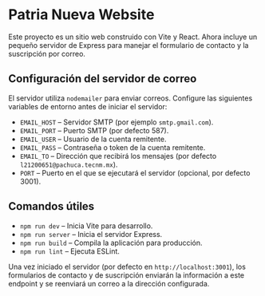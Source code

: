 # Patria Nueva Website

Este proyecto es un sitio web construido con Vite y React. Ahora incluye un pequeño servidor de Express para manejar el formulario de contacto y la suscripción por correo.

## Configuración del servidor de correo

El servidor utiliza `nodemailer` para enviar correos. Configure las siguientes variables de entorno antes de iniciar el servidor:

- `EMAIL_HOST` – Servidor SMTP (por ejemplo `smtp.gmail.com`).
- `EMAIL_PORT` – Puerto SMTP (por defecto 587).
- `EMAIL_USER` – Usuario de la cuenta remitente.
- `EMAIL_PASS` – Contraseña o token de la cuenta remitente.
- `EMAIL_TO`   – Dirección que recibirá los mensajes (por defecto `l21200651@pachuca.tecnm.mx`).
- `PORT`       – Puerto en el que se ejecutará el servidor (opcional, por defecto 3001).

## Comandos útiles

- `npm run dev`     – Inicia Vite para desarrollo.
- `npm run server`  – Inicia el servidor Express.
- `npm run build`   – Compila la aplicación para producción.
- `npm run lint`    – Ejecuta ESLint.

Una vez iniciado el servidor (por defecto en `http://localhost:3001`), los formularios de contacto y de suscripción enviarán la información a este endpoint y se reenviará un correo a la dirección configurada.
